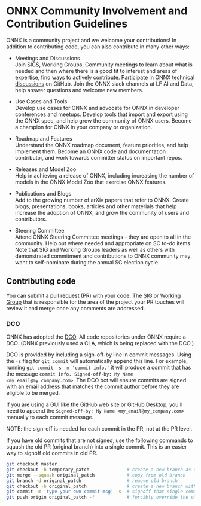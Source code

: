 # ONNX Community Involvement and Contribution Guidelines

ONNX is a community project and we welcome your contributions! In addition to contributing code, you can also contribute in many other ways:

* Meetings and Discussions  
Join SIGS, Working Groups, Community meetings to learn about what is needed and then where there is a good fit to interest and areas of expertise, find ways to actively contribute.  Participate in [ONNX technical discussions](https://github.com/onnx/onnx/discussions) on GitHub.  Join the ONNX slack channels at LF AI and Data, help answer questions and welcome new members.

* Use Cases and Tools  
Develop use cases for ONNX and advocate for ONNX in developer conferences and meetups.  Develop tools that import and export using the ONNX spec, and help grow the community of ONNX users.  Become a champion for ONNX in your company or organization.

* Roadmap and Features  
Understand the ONNX roadmap document, feature priorities, and help implement them.  Become an ONNX code and documentation contributor, and work towards committer status on important repos.

* Releases and Model Zoo  
Help in achieving a release of ONNX, including increasing the number of models in the ONNX Model Zoo that exercise ONNX features.

* Publications and Blogs  
Add to the growing number of arXiv papers that refer to ONNX.  Create blogs, presentations, books, articles and other materials that help increase the adoption of ONNX, and grow the community of users and contributors.

* Steering Committee  
Attend ONNX Steering Committee meetings - they are open to all in the community. Help out where needed and appropriate on SC to-do items. Note that SIG and Working Groups leaders as well as others with demonstrated commitment and contributions to ONNX community may want to self-nominate during the annual SC election cycle.

## Contributing code

You can submit a pull request (PR) with your code. The [SIG](https://github.com/onnx/onnx/blob/master/community/sigs.md) or [Working Group](https://github.com/onnx/onnx/blob/master/community/working-groups.md) that is responsible for the area of the project your PR touches will review it and merge once any comments are addressed.

### DCO
ONNX has adopted the [DCO](https://en.wikipedia.org/wiki/Developer_Certificate_of_Origin). All code repositories under ONNX require a DCO. (ONNX previously used a CLA, which is being replaced with the DCO.)

DCO is provided by including a sign-off-by line in commit messages. Using the `-s` flag for `git commit` will automatically append this line. For example, running `git commit -s -m 'commit info.'` it will produce a commit that has the message `commit info. Signed-off-by: My Name <my_email@my_company.com>`. The DCO bot will ensure commits are signed with an email address that matches the commit author before they are eligible to be merged.

If you are using a GUI like the GitHub web site or GitHub Desktop, you'll need to append the `Signed-off-by: My Name <my_email@my_company.com>` manually to each commit message.

NOTE: the sign-off is needed for each commit in the PR, not at the PR level.

If you have old commits that are not signed, use the following commands to squash the old PR (original branch) into a single commit. This is an easier way to signoff old commits in old PR.
	
```bash
git checkout master
git checkout -b temporary_patch              # create a new branch as temporary
git merge --squash original_patch            # copy from old branch
git branch -d original_patch                 # remove old branch
git checkout -b original_patch               # create a new branch with the same name (override)
git commit -m 'type your own commit msg' -s  # signoff that single commit
git push origin original_patch -f            # forcibly override the old branch`
```
